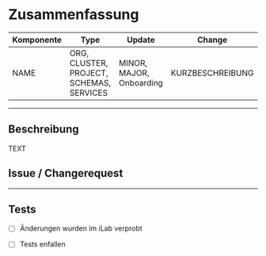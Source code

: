 # Zusammenfassung

| Komponente | Type | Update | Change |
|---|---|---|---|
| NAME | ORG, CLUSTER, PROJECT, SCHEMAS, SERVICES | MINOR, MAJOR, Onboarding | KURZBESCHREIBUNG |

---

## Beschreibung

TEXT

## Issue / Changerequest


---

## Tests

- [ ] Änderungen wurden im iLab verprobt
- [ ] Tests enfallen


